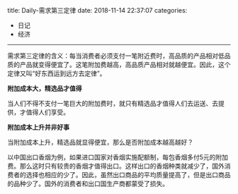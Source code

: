 title: Daily-需求第三定律
date: 2018-11-14 22:37:07
categories:
- 日记
- 经济

---

需求第三定律的含义：每当消费者必须支付一笔附近费时，高品质的产品相对低品质的产品就变得便宜了。这笔附加费越高，高品质产品相对就越便宜。因此，这个定律又叫“好东西运到远方去定律”。

**附加成本大，精选品才值得**

当人们不得不支付一笔巨大的附加费时，就只有精选品才值得人们去运送、去提供，才值得人们享受。

**附加成本上升并非好事**

当附加成本上升，精选品就显得便宜，那么是否附加成本越高越好？

以中国出口香烟为例，如果进口国家对香烟实施配额制，每包香烟多付5元的附加费。那么这时只有较贵的香烟才值得出口。这样出口的香烟种类就减少了，国外消费者的选择也相应的少了。因此，虽然出口商品的平均质量提高了，但是出口商品的品种少了。国外的消费者和出口国生产商都蒙受了损失。



